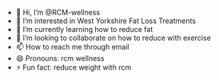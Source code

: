 - 👋 Hi, I’m @RCM-wellness
- 👀 I’m interested in West Yorkshire Fat Loss Treatments
- 🌱 I’m currently learning how to reduce fat
- 💞️ I’m looking to collaborate on how to reduce with exercise
- 📫 How to reach me through email
- 😄 Pronouns: rcm wellness
- ⚡ Fun fact: reduce weight with rcm 

<!---
RCM-wellness/RCM-wellness is a ✨ special ✨ repository because its `README.md` (this file) appears on your GitHub profile.
You can click the Preview link to take a look at your changes.
--->

